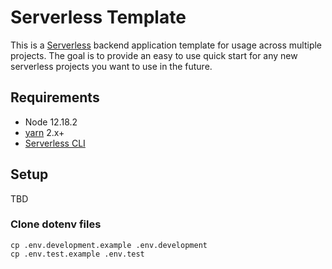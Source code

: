 # Serverless Template
This is a [Serverless](serverless.com) backend application template for usage across multiple projects. The goal is to provide an easy to use quick start for any new serverless projects you want to use in the future.

## Requirements
* Node 12.18.2
* [yarn](https://yarnpkg.com/) 2.x+
* [Serverless CLI](https://www.serverless.com/framework/docs/getting-started/)

## Setup
TBD

### Clone dotenv files
```
cp .env.development.example .env.development
cp .env.test.example .env.test
```
